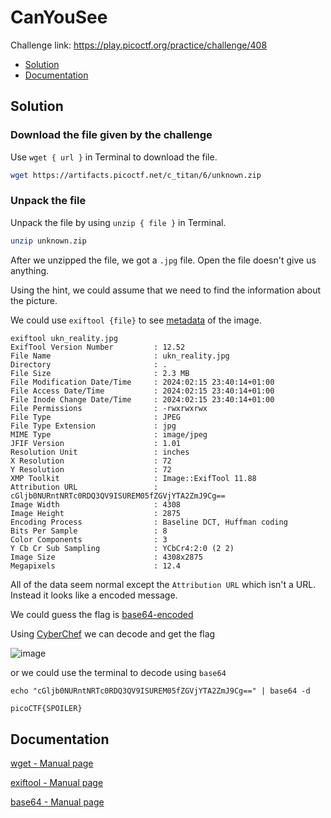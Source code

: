 # CanYouSee
Challenge link: https://play.picoctf.org/practice/challenge/408
- [Solution](#solution)
- [Documentation](#documentation)
## Solution
### Download the file given by the challenge
Use `wget { url }` in Terminal to download the file.
```bash
wget https://artifacts.picoctf.net/c_titan/6/unknown.zip
```
### Unpack the file 
Unpack the file by using `unzip { file }` in Terminal.
```bash
unzip unknown.zip
```
After we unzipped the file, we got a `.jpg` file. Open the file doesn't give us anything. 

Using the hint, we could assume that we need to find the information about the picture.

We could use `exiftool {file}` to see [metadata](https://en.wikipedia.org/wiki/Metadata) of the image.
```
exiftool ukn_reality.jpg
ExifTool Version Number         : 12.52
File Name                       : ukn_reality.jpg
Directory                       : .
File Size                       : 2.3 MB
File Modification Date/Time     : 2024:02:15 23:40:14+01:00
File Access Date/Time           : 2024:02:15 23:40:14+01:00
File Inode Change Date/Time     : 2024:02:15 23:40:14+01:00
File Permissions                : -rwxrwxrwx
File Type                       : JPEG
File Type Extension             : jpg
MIME Type                       : image/jpeg
JFIF Version                    : 1.01
Resolution Unit                 : inches
X Resolution                    : 72
Y Resolution                    : 72
XMP Toolkit                     : Image::ExifTool 11.88
Attribution URL                 : cGljb0NURntNRTc0RDQ3QV9ISUREM05fZGVjYTA2ZmJ9Cg==
Image Width                     : 4308
Image Height                    : 2875
Encoding Process                : Baseline DCT, Huffman coding
Bits Per Sample                 : 8
Color Components                : 3
Y Cb Cr Sub Sampling            : YCbCr4:2:0 (2 2)
Image Size                      : 4308x2875
Megapixels                      : 12.4
```
All of the data seem normal except the `Attribution URL` which isn't a URL. Instead it looks like a encoded message. 

We could guess the flag is [base64-encoded](https://en.wikipedia.org/wiki/Base64)

Using [CyberChef](https://gchq.github.io/CyberChef/) we can decode and get the flag

![image](https://github.com/user-attachments/assets/860168ee-3efb-4f2f-90d3-dcc02fd1e763)

or we could use the terminal to decode using `base64`
```
echo "cGljb0NURntNRTc0RDQ3QV9ISUREM05fZGVjYTA2ZmJ9Cg==" | base64 -d
```
```bash
picoCTF{SPOILER}
```
## Documentation 
[wget - Manual page](https://linux.die.net/man/1/wget)

[exiftool - Manual page](https://linux.die.net/man/1/exiftool)

[base64 - Manual page](https://linux.die.net/man/1/base64)





